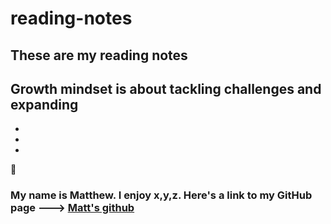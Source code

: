 # reading-notes
## These are my reading notes

## Growth mindset is about tackling challenges and expanding 
- 
- 
-  

:metal:

### My name is Matthew. I enjoy x,y,z. Here's a link to my GitHub page ---> [Matt's github](https://github.com/santorsm)
